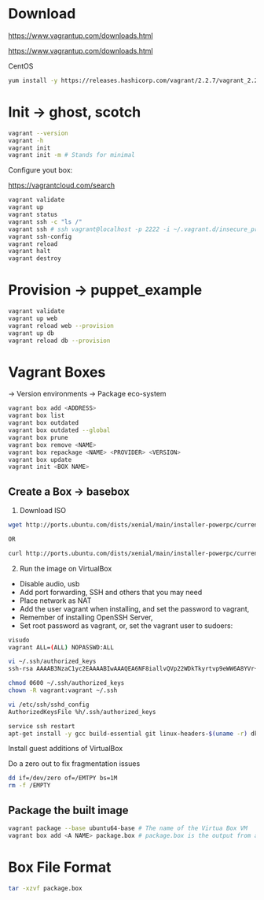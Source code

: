 # Download

https://www.vagrantup.com/downloads.html

https://www.vagrantup.com/downloads.html

CentOS 

```sh
yum install -y https://releases.hashicorp.com/vagrant/2.2.7/vagrant_2.2.7_x86_64.rpm
```

# Init -> ghost, scotch

```sh
vagrant --version
vagrant -h
vagrant init 
vagrant init -m # Stands for minimal
```

Configure yout box:

https://vagrantcloud.com/search

```sh
vagrant validate
vagrant up
vagrant status
vagrant ssh -c "ls /"
vagrant ssh # ssh vagrant@localhost -p 2222 -i ~/.vagrant.d/insecure_private_key
vagrant ssh-config
vagrant reload
vagrant halt
vagrant destroy
```

# Provision -> puppet_example

```sh
vagrant validate
vagrant up web
vagrant reload web --provision
vagrant up db
vagrant reload db --provision
```

# Vagrant Boxes

-> Version environments
-> Package eco-system

```sh
vagrant box add <ADDRESS>
vagrant box list
vagrant box outdated
vagrant box outdated --global
vagrant box prune
vagrant box remove <NAME>
vagrant box repackage <NAME> <PROVIDER> <VERSION>
vagrant box update
vagrant init <BOX NAME>
```

## Create a Box -> basebox

1. Download ISO

```sh
wget http://ports.ubuntu.com/dists/xenial/main/installer-powerpc/current/images/powerpc64/netboot/mini.iso

OR

curl http://ports.ubuntu.com/dists/xenial/main/installer-powerpc/current/images/powerpc64/netboot/mini.iso -o mini.iso
```

2. Run the image on VirtualBox

* Disable audio, usb
* Add port forwarding, SSH and others that you may need
* Place network as NAT
* Add the user vagrant when installing, and set the password to vagrant, 
* Remember of installing OpenSSH Server, 
* Set root password as vagrant, or, set the vagrant user to sudoers:

```sh
visudo 
vagrant ALL=(ALL) NOPASSWD:ALL

vi ~/.ssh/authorized_keys
ssh-rsa AAAAB3NzaC1yc2EAAAABIwAAAQEA6NF8iallvQVp22WDkTkyrtvp9eWW6A8YVr+kz4TjGYe7gHzIw+niNltGEFHzD8+v1I2YJ6oXevct1YeS0o9HZyN1Q9qgCgzUFtdOKLv6IedplqoPkcmF0aYet2PkEDo3MlTBckFXPITAMzF8dJSIFo9D8HfdOV0IAdx4O7PtixWKn5y2hMNG0zQPyUecp4pzC6kivAIhyfHilFR61RGL+GPXQ2MWZWFYbAGjyiYJnAmCP3NOTd0jMZEnDkbUvxhMmBYSdETk1rRgm+R4LOzFUGaHqHDLKLX+FIPKcF96hrucXzcWyLbIbEgE98OHlnVYCzRdK8jlqm8tehUc9c9WhQ== vagrant insecure public key

chmod 0600 ~/.ssh/authorized_keys
chown -R vagrant:vagrant ~/.ssh

vi /etc/ssh/sshd_config
AuthorizedKeysFile %h/.ssh/authorized_keys

service ssh restart
apt-get install -y gcc build-essential git linux-headers-$(uname -r) dkms
```

Install guest additions of VirtualBox


Do a zero out to fix fragmentation issues
```sh
dd if=/dev/zero of=/EMTPY bs=1M
rm -f /EMPTY
```

## Package the built image

```sh
vagrant package --base ubuntu64-base # The name of the Virtua Box VM
vagrant box add <A NAME> package.box # package.box is the output from above
```

# Box File Format

```sh
tar -xzvf package.box

```